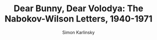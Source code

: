 ---
title: "Dear Bunny, Dear Volodya: The Nabokov-Wilson Letters, 1940-1971"
subtitle: ""
description: ""
layout: book
author: Simon Karlinsky
started: 2012-12-09
read: 2012-12-09
status: read
rating: 4
color: 
cover: 
pages: 398
link: 
---
